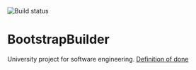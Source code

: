 ![Build status](https://travis-ci.com/SzymonJankowski98/BootstrapBuilder.svg?branch=master)

# BootstrapBuilder 
University project for software engineering. 
[Definition of done](https://docs.google.com/spreadsheets/d/e/2PACX-1vQndYCJCWd-LgB0E3TjUa2sMFUaV2M-3plaVgLB61xtYDLnorXlL9trQWuSvEYVByVTUqGMZVzwPiEJ/pubhtml)
